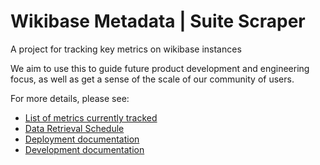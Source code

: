 # Wikibase Metadata | Suite Scraper

A project for tracking key metrics on wikibase instances

We aim to use this to guide future product development and engineering focus, as well as get a sense of the scale of our community of users.

For more details, please see:

- [List of metrics currently tracked](docs/data-list.md)
- [Data Retrieval Schedule](docs/data-schedule.md)
- [Deployment documentation](docs/deployment.md)
- [Development documentation](docs/development.md)
